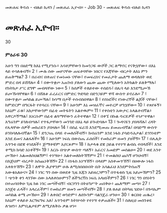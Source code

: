 ﻿
መጽሐፍ ቅዱስ - ብሉይ ኪዳን / መጽሐፈ ኢዮብ። - Job 30 - መጽሐፍ ቅዱስ ብሉይ ኪዳን
# መጽሐፈ ኢዮብ።
30
### ምዕራፍ 30
አሁን ግን በዕድሜ ከእኔ የሚያንሱ፥ አባቶቻቸውን ከመንጋዬ ውሾች ጋር ለማኖር የናቅኋቸው፥ በእኔ ላይ ተሳለቁብኝ።
2 ፤ ሙሉ ሰው መሆናቸው ጠፍቶባቸው ነበርና የእጃቸው ብርታት ለእኔ ምን ይጠቅማል?
3 ፤ በራብና በቀጠና የመነመኑ ናቸው፤ የመፍረስና የመፈታት ጨለማ ወዳለበት ወደ ምድረ በዳ ይሸሻሉ።
4 ፤ በቍጥቋጦ አጠገብ ያለውን ጨው ጨው የሚለውን አትክልት ይለቅማሉ፤ የክትክታ ሥር ደግሞ መብላቸው ነው።
5 ፤ ከሰዎች ተለይተው ተሰደዱ፤ በሌባ ላይ እንደሚጮኽ ይጮኹባቸዋል።
6 ፤ በሸለቆ ፈረፈርና በምድር ጕድጓድ በድንጋይም ዋሻ ውስጥ ይኖራሉ።
7 ፤ በቍጥቋጦ መካከል ይጮኻሉ፤ ከሳማ በታች ተሰብስበዋል።
8 ፤ የሰነፎችና የነውረኞች ልጆች ናቸው፤ ከምድርም በግርፋት የተባረሩ ናቸው።
9 ፤ አሁንም እኔ መዝፈኛና መተረቻ ሆንኋቸው። 
10 ፤ ተጸየፉኝ፥ ከእኔም ራቁ፤ አክታቸውንም በፊቴ መትፋትን አልተዉም። 
11 ፤ የቀስቴን አውታር አላልቶብኛል፥ አዋርዶኝማል፤ እነርሱም በፊቴ ልጓማቸውን ፈትተዋል። 
12 ፤ በቀኜ በኩል ዱርዬዎች ተነሥተዋል፥ እግሬንም ይገለብጣሉ፤ የጥፋታቸውን መንገድ በእኔ ላይ ይጐድባሉ። 
13 ፤ ጐዳናዬን ያበላሻሉ፤ ረዳት የሌላቸው ሰዎች መከራዬን ያበዛሉ። 
14 ፤ በሰፊ ፍራሽ እንደሚመጡ ይመጡብኛል፤ በባድማ ውስጥ ይንከባለሉብኛል። 
15 ፤ ድንጋጤ በላዬ ተመለሰችብኝ፥ ክብሬንም እንደ ነፋስ ያሳድዱአታል፤ ደኅንነቴም እንደ ደመና አልፋለች። 
16 ፤ አሁንም ነፍሴ በውስጤ ፈሰሰች፤ የመከራም ዘመን ያዘችኝ። 
17 ፤ በሌሊት አጥንቴ በደዌ ተነደለች፥ ጅማቶቼም አያርፉም። 
18 ፤ ከታላቁ ደዌ ኃይል የተነሣ ልብሴ ተበላሸች፤ እንደ ቀሚስ ክሳድ አነቀችኝ። 
19 ፤ እርሱ በጭቃ ውስጥ ጣለኝ፥ አፈርና አመድም መሰልሁ። 
20 ፤ ወደ አንተ ጮኽሁ፥ አልመለስህልኝም፤ ተነሣሁ፥ አልተመለከትኸኝም። 
21 ፤ ተመልሰህ ጨካኝ ሆንህብኝ፤ በእጅህም ብረታት አስጨነቅኸኝ። 
22 ፤ በነፋስ አነሣኸኝ፥ በላዩም አስቀመጥኸኝ፤ በዐውሎ ነፋስ አቀለጥኸኝ። 
23 ፤ ለሞት ሕያዋንም ሁሉ ለሚሰበሰቡበት ቤት አሳልፈህ እንደምትሰጠኝ አውቄአለሁና። 
24 ፤ ነገር ግን ሰው በወደቀ ጊዜ እጁን አይዘረጋምን? በጥፋቱስ ጊዜ አይጮኽምን? 
25 ፤ ጭንቅ ቀን ላገኘው ሰው አላለቀስሁምን? ለችግረኛስ ነፍሴ አላዘነችምን? 
26 ፤ ነገር ግን በጎነትን በተጠባበቅሁ ጊዜ ክፉ ነገር መጣችብኝ፤ ብርሃንን በትዕግሥት ጠበቅሁ፥ ጨለማም መጣ። 
27 ፤ አንጀቴ ፈላች፥ አላረፈችም፤ የመከራም ዘመን መጣችብኝ። 
28 ፤ ያለ ፀሐይ በትካዜ ሄድሁ፤ በጉባኤም መካከል ቆሜ ጮኽሁ። 
29 ፤ ለቀበሮ ወንድም፥ ለሰጐንም ባልንጀራ ሆንሁ። 
30 ፤ ቁርበቴ ጠቈረ፥ ከእኔም ተለይቶ እርግፍግፍ አለ፤ አጥንቴም ከትኵሳት የተነሣ ተቃጠለች። 
31 ፤ ስለዚህ መሰንቆዬ ለኀዘን፥ እምቢልታዬም ለሚያለቅሱ ቃል ሆነ። 

